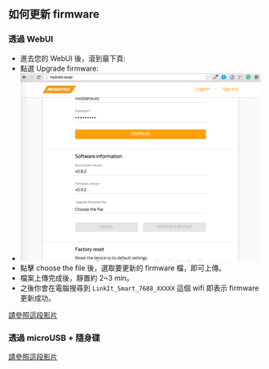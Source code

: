 ## 如何更新 firmware

### 透過 WebUI

* 進去您的 WebUI 後，滾到最下頁:
* 點選 Upgrade firmware:
* ![](updatefirmware.png)
* 點擊 choose the file 後，選取要更新的 firmware 檔，即可上傳。
* 檔案上傳完成後，靜置約 2~3 min。
* 之後你會在電腦搜尋到 `LinkIt_Smart_7688_XXXXX` 這個 wifi 即表示 firmware 更新成功。

[請參照這段影片](https://www.youtube.com/watch?v=U0XGlR8ZirU)

### 透過 microUSB + 隨身碟

[請參照這段影片](https://www.youtube.com/watch?v=YZ1Zkg7vBqQ)


 


